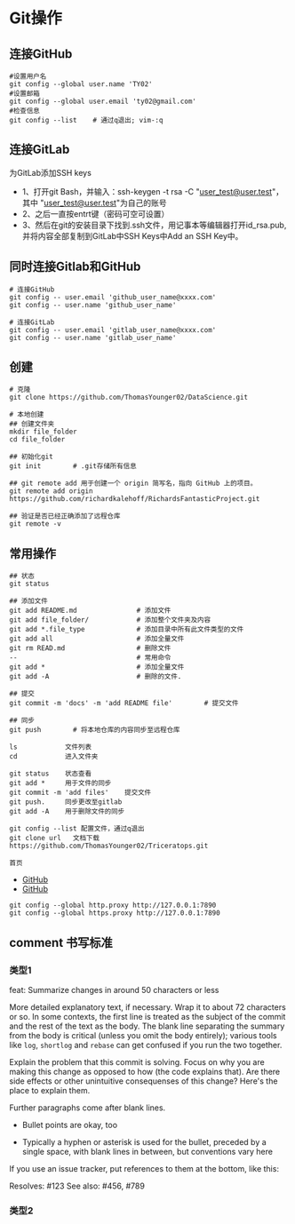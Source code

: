 # Git操作
## 连接GitHub

```shell
#设置用户名
git config --global user.name 'TY02'
#设置邮箱
git config --global user.email 'ty02@gmail.com'
#检查信息
git config --list    # 通过q退出; vim-:q
```

## 连接GitLab
为GitLab添加SSH keys
- 1、打开git Bash，并输入：ssh-keygen -t rsa -C "user_test@user.test"，其中 "user_test@user.test"为自己的账号
- 2、之后一直按entrt键（密码可空可设置）
- 3、然后在git的安装目录下找到.ssh文件，用记事本等编辑器打开id_rsa.pub,并将内容全部复制到GitLab中SSH Keys中Add an SSH Key中。

## 同时连接Gitlab和GitHub
```shell
# 连接GitHub
git config -- user.email 'github_user_name@xxxx.com'
git config -- user.name 'github_user_name'

# 连接GitLab
git config -- user.email 'gitlab_user_name@xxxx.com'
git config -- user.name 'gitlab_user_name'
```

## 创建
``` shell
# 克隆
git clone https://github.com/ThomasYounger02/DataScience.git
```

``` shell
# 本地创建
## 创建文件夹
mkdir file_folder
cd file_folder

## 初始化git
git init        # .git存储所有信息

## git remote add 用于创建一个 origin 简写名，指向 GitHub 上的项目。
git remote add origin https://github.com/richardkalehoff/RichardsFantasticProject.git

## 验证是否已经正确添加了远程仓库
git remote -v
```

## 常用操作
```shell
## 状态
git status

## 添加文件
git add README.md               # 添加文件
git add file_folder/            # 添加整个文件夹及内容
git add *.file_type             # 添加目录中所有此文件类型的文件
git add all                     # 添加全量文件
git rm READ.md                  # 删除文件 
--                              # 常用命令
git add *                       # 添加全量文件
git add -A                      # 删除的文件.

## 提交
git commit -m 'docs' -m 'add README file'        # 提交文件

## 同步
git push        # 将本地仓库的内容同步至远程仓库
```

```
ls            文件列表
cd            进入文件夹

git status    状态查看
git add *     用于文件的同步
git commit -m 'add files'    提交文件
git push.     同步更改至gitlab
git add -A    用于删除文件的同步

git config --list 配置文件，通过q退出
git clone url   文档下载https://github.com/ThomasYounger02/Triceratops.git
```

`首页`
- [GitHub](https://github.com/)
- [GitHub](https://github.com/)

```
git config --global http.proxy http://127.0.0.1:7890
git config --global https.proxy http://127.0.0.1:7890
```

## comment 书写标准
### 类型1
feat: Summarize changes in around 50 characters or less

More detailed explanatory text, if necessary. Wrap it to about 72
characters or so. In some contexts, the first line is treated as the
subject of the commit and the rest of the text as the body. The
blank line separating the summary from the body is critical (unless
you omit the body entirely); various tools like `log`, `shortlog`
and `rebase` can get confused if you run the two together.

Explain the problem that this commit is solving. Focus on why you
are making this change as opposed to how (the code explains that).
Are there side effects or other unintuitive consequenses of this
change? Here's the place to explain them.

Further paragraphs come after blank lines.

 - Bullet points are okay, too

 - Typically a hyphen or asterisk is used for the bullet, preceded
   by a single space, with blank lines in between, but conventions
   vary here

If you use an issue tracker, put references to them at the bottom,
like this:

Resolves: #123
See also: #456, #789

### 类型2